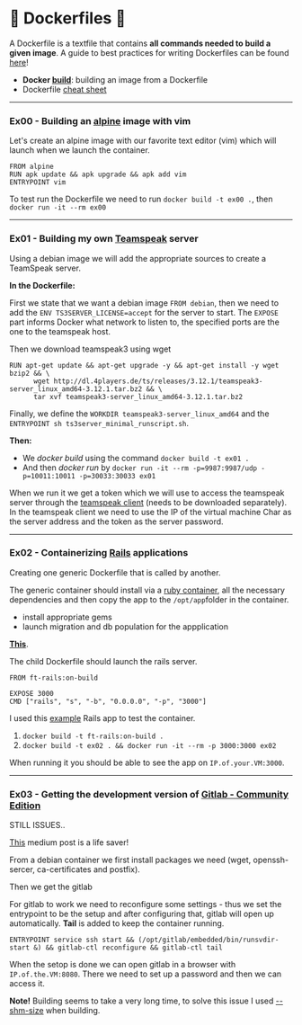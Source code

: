 # 🐳 Dockerfiles 🐳

A Dockerfile is a textfile that contains __all commands needed to build a given image__. A guide to best practices for writing Dockerfiles can be found [here](https://docs.docker.com/develop/develop-images/dockerfile_best-practices/)!

- __Docker [build](https://docs.docker.com/engine/reference/commandline/build/)__: building an image from a Dockerfile
- Dockerfile [cheat sheet](https://kapeli.com/cheat_sheets/Dockerfile.docset/Contents/Resources/Documents/index)

---

### Ex00 - Building an [alpine](https://hub.docker.com/_/alpine) image with vim

Let's create an alpine image with our favorite text editor (vim) which will launch when we launch the container.

```
FROM alpine
RUN apk update && apk upgrade && apk add vim
ENTRYPOINT vim
```
To test run the Dockerfile we need to run `docker build -t ex00 .`, then `docker run -it --rm ex00`

---

### Ex01 - Building my own [Teamspeak](https://teamspeak.com/en/) server

Using a debian image we will add the appropriate sources to create a TeamSpeak server.

__In the Dockerfile:__

First we state that we want a debian image `FROM debian`, then we need to add the `ENV TS3SERVER_LICENSE=accept` for the server to start.
The `EXPOSE` part informs Docker what network to listen to, the specified ports are the one to the teamspeak host.

Then we download teamspeak3 using wget
```
RUN apt-get update && apt-get upgrade -y && apt-get install -y wget bzip2 && \
	  wget http://dl.4players.de/ts/releases/3.12.1/teamspeak3-server_linux_amd64-3.12.1.tar.bz2 && \
	  tar xvf teamspeak3-server_linux_amd64-3.12.1.tar.bz2
```
Finally, we define the `WORKDIR teamspeak3-server_linux_amd64` and the `ENTRYPOINT sh ts3server_minimal_runscript.sh`.

__Then:__

- We *docker build* using the command `docker build -t ex01 .`
- And then *docker run* by `docker run -it --rm -p=9987:9987/udp -p=10011:10011 -p=30033:30033 ex01`

When we run it we get a token which we will use to access the teamspeak server through the [teamspeak client](https://teamspeak.com/en/downloads/) (needs to be downloaded separately). In the teamspeak client we need to use the IP of the virtual machine Char as the server address and the token as the server password. 

---

### Ex02 - Containerizing [Rails](https://rubyonrails.org/) applications

Creating one generic Dockerfile that is called by another.

The generic container should install via a [ruby container](https://hub.docker.com/_/ruby), all the necessary dependencies and then copy the app to the `/opt/app`folder in the container.
- install appropriate gems
- launch migration and db population for the appplication

[__This__](https://docs.docker.com/compose/rails/).

The child Dockerfile should launch the rails server.
```
FROM ft-rails:on-build

EXPOSE 3000
CMD	["rails", "s", "-b", "0.0.0.0", "-p", "3000"]
```
I used this [example](https://github.com/RailsApps/rails-signup-thankyou) Rails app to test the container.

1. `docker build -t ft-rails:on-build .`
2. `docker build -t ex02 . && docker run -it --rm -p 3000:3000 ex02`

When running it you should be able to see the app on `IP.of.your.VM:3000`.

---

### Ex03 - Getting the development version of [Gitlab - Community Edition](https://gitlab.com/gitlab-org/gitlab-foss)

STILL ISSUES..

[This](https://medium.com/@1997corry/running-your-own-gitlab-on-docker-community-edition-39c4a8f99553) medium post is a life saver!

From a debian container we first install packages we need (wget, openssh-sercer, ca-certificates and postfix).

Then we get the gitlab 

For gitlab to work we need to reconfigure some settings - thus we set the entrypoint to be the setup and after configuring that, gitlab will open up automatically. __Tail__ is added to keep the container running.

`ENTRYPOINT service ssh start && (/opt/gitlab/embedded/bin/runsvdir-start &) && gitlab-ctl reconfigure && gitlab-ctl tail`

When the setop is done we can open gitlab in a browser with `IP.of.the.VM:8080`. There we need to set up a password and then we can access it.

__Note!__ Building seems to take a very long time, to solve this issue I used [--shm-size](https://stackoverflow.com/questions/30210362/how-to-increase-the-size-of-the-dev-shm-in-docker-container) when building.
